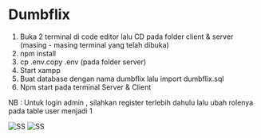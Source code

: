 # Dumbflix

1. Buka 2 terminal di code editor lalu CD pada folder client & server (masing - masing terminal yang telah dibuka)
2. npm install
3. cp .env.copy .env (pada folder server)
4. Start xampp
5. Buat database dengan nama dumbflix lalu import dumbflix.sql
6. Npm start pada terminal Server & Client

NB : Untuk login admin , silahkan register terlebih dahulu lalu ubah rolenya pada table user menjadi 1


![SS](https://i.ibb.co/kGcD00G/Home-Guest.png)
![SS](https://i.ibb.co/pxC8qYZ/loggedIn.png)
